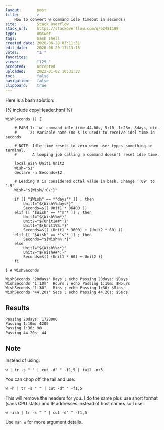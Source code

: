 ```yaml
---
layout:       post
title:        >
    How to convert w command idle timeout in seconds?
site:         Stack Overflow
stack_url:    https://stackoverflow.com/q/62481189
type:         Answer
tags:         bash shell
created_date: 2020-06-20 03:11:31
edit_date:    2020-06-20 17:13:16
votes:        "1 "
favorites:    
views:        "129 "
accepted:     Accepted
uploaded:     2022-01-02 16:31:33
toc:          false
navigation:   false
clipboard:    true
---
```


Here is a bash solution:

<!-- Language-all: lang-bash -->

{% include copyHeader.html %}
``` 
WishSeconds () {

    # PARM 1: 'w' command idle time 44.00s, 5:10, 1:28m, 3days, etc.
    #      2: Variable name (no $ is used) to receive idel time in seconds

    # NOTE: Idle time resets to zero when user types something in terminal.
    #       A looping job calling a command doesn't reset idle time.

    local Wish Unit1 Unit2
    Wish="$1"
    declare -n Seconds=$2

    # Leading 0 is considered octal value in bash. Change ':09' to ':9'
    Wish="${Wish/:0/:}"

    if [[ "$Wish" == *"days"* ]] ; then
        Unit1="${Wish%%days*}"
        Seconds=$(( Unit1 * 86400 ))
    elif [[ "$Wish" == *"m"* ]] ; then
        Unit1="${Wish%%m*}"
        Unit2="${Unit1##*:}"
        Unit1="${Unit1%%:*}"
        Seconds=$(( (Unit1 * 3600) + (Unit2 * 60) ))
    elif [[ "$Wish" == *"s"* ]] ; then
        Seconds="${Wish%%.*}"
    else
        Unit1="${Wish%%:*}"
        Unit2="${Wish##*:}"
        Seconds=$(( (Unit1 * 60) + Unit2 ))
    fi

} # WishSeconds

WishSeconds "20days" Days ; echo Passing 20days: $Days
WishSeconds "1:10m"  Hours ; echo Passing 1:10m: $Hours
WishSeconds "1:30"   Mins ; echo Passing 1:30: $Mins
WishSeconds "44.20s" Secs ; echo Passing 44.20s: $Secs
```

## Results

``` 
Passing 20days: 1728000
Passing 1:10m: 4200
Passing 1:30: 90
Passing 44.20s: 44
```

## Note

Instead of using:

``` 
w | tr -s " " | cut -d" " -f1,5 | tail -n+3

```

You can chop off the tail and use:

``` 
w -h | tr -s " " | cut -d" " -f1,5

```

This will remove the headers for you. I do the same plus use short format (sans CPU stats) and IP addresses instead of host names so I use:

``` 
w -ish | tr -s " " | cut -d" " -f1,5

```

Use `man w` for more argument details.
